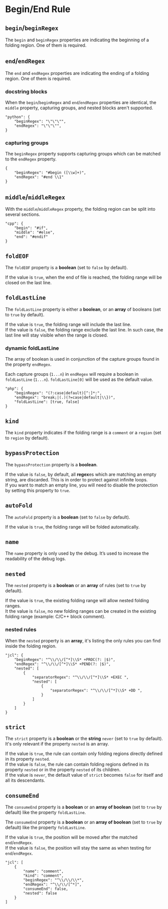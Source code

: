 # Begin/End Rule

## `begin`/`beginRegex`

The `begin` and `beginRegex` properties are indicating the beginning of a folding region. One of them is required.

## `end`/`endRegex`

The `end` and `endRegex` properties are indicating the ending of a folding region. One of them is required.

### docstring blocks

When the `begin`/`beginRegex` and `end`/`endRegex` properties are identical, the `middle` property, capturing groups, and nested blocks aren't supported.

```
"python": {
    "beginRegex": "\"\"\"",
    "endRegex": "\"\"\"",
}
```

### capturing groups

The `beginRegex` property supports capturing groups which can be matched to the `endRegex` property.

```
{
    "beginRegex": "#begin ([\\w]+)",
    "endRegex": "#end \\1"
}
```

## `middle`/`middleRegex`

With the `middle`/`middleRegex` property, the folding region can be split into several sections.

```
"cpp": {
	"begin": "#if",
	"middle": "#else",
	"end": "#endif"
}
```

## `foldEOF`

The `foldEOF` property is a **boolean** (set to `false` by default).

If the value is `true`, when the end of file is reached, the folding range will be closed on the last line.

## `foldLastLine`

The `foldLastLine` property is either a **boolean**, or an **array** of booleans (set to `true` by default).

If the value is `true`, the folding range will include the last line.<br/>
If the value is `false`, the folding range exclude the last line. In such case, the last line will stay visible when the range is closed.

### dynamic foldLastLine

The array of boolean is used in conjunction of the capture groups found in the property `endRegex`.

Each capture groups (`1...n`) in `endRegex` will require a boolean in `foldLastLine` (`1...n`).
`foldLastLine[0]` will be used as the default value.

```
"php": {
    "beginRegex": "(?:case|default)[^:]*:",
    "endRegex": "break;|(.)(?=case|default|\\})",
    "foldLastLine": [true, false]
}
```

## `kind`

The `kind` property indicates if the folding range is a `comment` or a `region` (set to `region` by default).

## `bypassProtection`

The `bypassProtection` property is a **boolean**.

If the value is `false`, by default, all **regex**es which are matching an empty string, are discarded. This is in order to protect against infinite loops.<br/>
If you want to match an empty line, you will need to disable the protection by setting this property to `true`.

## `autoFold`

The `autoFold` property is a **boolean** (set to `false` by default).

If the value is `true`, the folding range will be folded automatically.

## `name`
The `name` property is only used by the debug. It’s used to increase the readability of the debug logs.

## `nested`

The `nested` property is a **boolean** or an **array** of rules (set to `true` by default).

If the value is `true`, the existing folding range will allow nested folding ranges.<br/>
It the value is `false`, no new folding ranges can be created in the existing folding range (example: C/C++ block comment).

### nested rules

When the `nested` property is an **array**, it's listing the only rules you can find inside the folding region.

```
"jcl": {
	"beginRegex": "^\\/\\/[^*]\\S* +PROC(?: |$)",
	"endRegex": "^\\/\\/[^*]\\S* +PEND(?: |$)",
	"nested": [
		{
			"separatorRegex": "^\\/\\/[^*]\\S* +EXEC ",
			"nested": [
				{
					"separatorRegex": "^\\/\\/[^*]\\S* +DD ",
				}
			]
		}
	]
}
```

## `strict`

The `strict` property is a **boolean** or the **string** `never` (set to `true` by default). It's only relevant if the property `nested` is an array.

If the value is `true`, the rule can contain only folding regions directly defined in its property `nested`.<br/>
If the value is `false`, the rule can contain folding regions defined in its property `nested` or in the property `nested` of its children.<br/>
If the value is `never`, the default value of `strict` becomes `false` for itself and all its descendants.

## `consumeEnd`

The `consumeEnd` property is a **boolean** or an **array of boolean** (set to `true` by default) like the property `foldLastLine`.

The `consumeEnd` property is a **boolean** or an **array of boolean** (set to `true` by default) like the property `foldLastLine`.

If the value is `true`, the position will be moved after the matched `end`/`endRegex`.<br/>
If the value is `false`, the position will stay the same as when testing for `end`/`endRegex`.

```
"jcl": [
	{
		"name": "comment",
		"kind": "comment",
		"beginRegex": "^\\/\\/\\*",
		"endRegex": "^\\/\\/[^*]",
		"consumeEnd": false,
		"nested": false
	}
]
```
